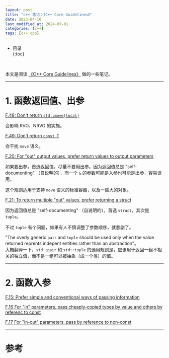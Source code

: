 ```yaml
---
layout: post
title: "c++ 笔记：《C++ Core Guidelines》"
date: 2023-04-10
last_modified_at: 2024-07-01
categories: [c++]
tags: [c++ cpp]
---
```


* 目录  
{:toc}
<br/>

本文是阅读 [《C++ Core Guidelines》](https://isocpp.github.io/CppCoreGuidelines/CppCoreGuidelines) 做的一些笔记。   

---

# 1. 函数返回值、出参

[F.48: Don't return `std::move(local)`](https://isocpp.github.io/CppCoreGuidelines/CppCoreGuidelines#f48-dont-return-stdmovelocal)     

会影响 RVO、NRVO 的实施。  


[F.49: Don't return `const T`](https://isocpp.github.io/CppCoreGuidelines/CppCoreGuidelines#f49-dont-return-const-t)    

会干扰 `move` 语义。  


[F.20: For "out" output values, prefer return values to output parameters](https://isocpp.github.io/CppCoreGuidelines/CppCoreGuidelines#f20-for-out-output-values-prefer-return-values-to-output-parameters)   

如果要出参，首选返回值，尽量不要用出参。因为返回值总是 "self-documenting" （自说明的），而一个 `&` 的参数可能是入参也可能是出参，容易误用。  

这个规则适用于支持 `move` 语义的标准容器，以及一些大的对象。  


[F.21: To return multiple "out" values, prefer returning a struct](https://isocpp.github.io/CppCoreGuidelines/CppCoreGuidelines#f21-to-return-multiple-out-values-prefer-returning-a-struct)    

因为返回值总是 "self-documenting" （自说明的）。首选 `struct`，其次是 `tuple`。   

不过 `tuple` 有个问题，如果有人不慎调整了参数顺序，就悲剧了。    

"The overly generic `pair` and `tuple` should be used only when the value returned reprents indepent entities rather than an abstraction"。  
大概翻译一下，`std::pair` 和 `std::tuple` 的通用规则是，应该用于返回一组不相关的独立值，而不是一组可以被抽象（成一个类）的值。  

---

# 2. 函数入参

[F.15: Prefer simple and conventional ways of passing information](https://isocpp.github.io/CppCoreGuidelines/CppCoreGuidelines#f15-prefer-simple-and-conventional-ways-of-passing-information)    


[F.16 For "in" parameters, pass cheaply-copied types by value and others by referenc to const](https://isocpp.github.io/CppCoreGuidelines/CppCoreGuidelines#f16-for-in-parameters-pass-cheaply-copied-types-by-value-and-others-by-reference-to-const)    


[F.17 For "in-out" parameters, pass by reference to non-const](https://isocpp.github.io/CppCoreGuidelines/CppCoreGuidelines#f17-for-in-out-parameters-pass-by-reference-to-non-const)


---

# 参考